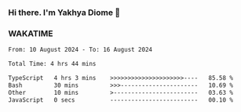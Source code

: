 ### Hi there. I'm Yakhya Diome 👋

### WAKATIME
<!--START_SECTION:waka-->

```txt
From: 10 August 2024 - To: 16 August 2024

Total Time: 4 hrs 44 mins

TypeScript   4 hrs 3 mins    >>>>>>>>>>>>>>>>>>>>>----   85.58 %
Bash         30 mins         >>>----------------------   10.69 %
Other        10 mins         >------------------------   03.63 %
JavaScript   0 secs          -------------------------   00.10 %
```

<!--END_SECTION:waka-->
